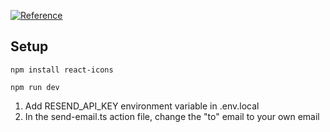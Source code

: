 [![Reference](https://img.youtube.com/vi/sUKptmUVIBM/0.jpg)](https://youtu.be/sUKptmUVIBM)

## Setup
`npm install react-icons`

`npm run dev`

1. Add RESEND_API_KEY environment variable in .env.local
2. In the send-email.ts action file, change the "to" email to your own email
